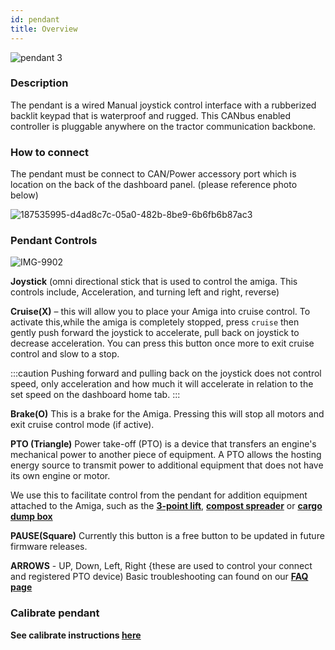 ```yaml
---
id: pendant
title: Overview
---
```

![pendant 3](https://user-images.githubusercontent.com/64480560/210899367-c57a8bae-c450-4f71-bc68-5f05d337c896.jpg)

### Description
The pendant is a wired Manual joystick control interface with a rubberized backlit keypad that is  waterproof and rugged. This CANbus enabled controller is pluggable anywhere on the tractor communication backbone.

### How to connect

The pendant must be connect to CAN/Power accessory port which is location on the back of the dashboard panel. (please reference photo below)

![187535995-d4ad8c7c-05a0-482b-8be9-6b6fb6b87ac3](https://user-images.githubusercontent.com/64480560/210901594-6733b85d-292b-4468-9c65-3e275ed1c6f5.png)


### Pendant Controls

![IMG-9902](https://user-images.githubusercontent.com/64480560/211636387-fa11f5ea-59b0-4506-8005-d99ab21f90c6.jpg)

**Joystick** (omni directional stick that is used to control the amiga. This controls include, Acceleration, and turning left and right, reverse)

**Cruise(X)** – this will allow you to place your Amiga into cruise control. To activate this,while the amiga is completely stopped, press `cruise` then gently push forward the joystick to accelerate, pull back on joystick to decrease acceleration. You can press this button once more to exit cruise control and slow to a stop.

:::caution
Pushing forward and pulling back on the joystick does not control speed, only acceleration and how much it will accelerate in relation to the set speed on the dashboard home tab.
:::

**Brake(O)**
This is a brake for the Amiga. Pressing this will stop all motors and exit cruise control mode (if active).

**PTO (Triangle)**
Power take-off (PTO) is a device that transfers an engine's mechanical power to another piece of equipment. A PTO allows the hosting energy source to transmit power to additional equipment that does not have its own engine or motor.

We use this to facilitate control from the pendant for addition equipment attached to the Amiga, such as the [**3-point lift**](https://farm-ng.com/products/cat-zero-3-point-lift-kit), [**compost spreader**](https://farm-ng.com/products/compost-spreader) or [**cargo dump box**](https://farm-ng.com/products/kit-cargo-dump-box)

**PAUSE(Square)**
Currently this button is a free button to be updated in future firmware releases.

**ARROWS** -  UP, Down, Left, Right {these are used to control your connect and registered PTO device)
 Basic troubleshooting can found on our [**FAQ page**](/docs/reference/faq)


### Calibrate pendant
**See calibrate instructions [here](/docs/amiga_quick_start/amiga-quick-start.md#calibrate-the-pendant)**
